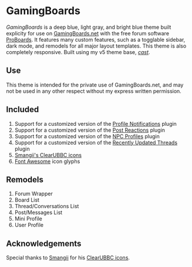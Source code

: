 # GamingBoards
*GamingBoards* is a deep blue, light gray, and bright blue theme built explicity for use on [GamingBoards.net](http://gamingboards.com/) with the free forum software [ProBoards](https://proboards.com/). It features many custom features, such as a togglable sidebar, dark mode, and remodels for all major layout templates. This theme is also completely responsive. Built using my v5 theme base, [*cast*](https://github.com/elli-mccale/pbt-cast).

## Use
This theme is intended for the private use of GamingBoards.net, and may not be used in any other respect without my express written permission.

## Included
1. Support for a customized version of the [Profile Notifications](https://github.com/PopThosePringles/ProBoards-Profile-Notifications) plugin
2. Support for a customized version of the [Post Reactions](https://github.com/PopThosePringles/ProBoards-Post-Reactions) plugin
3. Support for a customized version of the [NPC Profiles](https://www.proboards.com/library/plugins/item/598) plugin
4. Support for a customized version of the [Recently Updated Threads](https://www.proboards.com/library/plugins/item/676) plugin
5. [Smangii's ClearUBBC icons](http://smangii.proboards.com/thread/38879/clearubbc-icons-perfect-any-theme)
6. [Font Awesome](http://fontawesome.io/) icon glyphs

## Remodels
1. Forum Wrapper
2. Board List
3. Thread/Conversations List
4. Post/Messages List
5. Mini Profile
6. User Profile

## Acknowledgements
Special thanks to [Smangii](http://smangii.proboards.com/user/1) for his [ClearUBBC icons](http://smangii.proboards.com/thread/38879/clearubbc-icons-perfect-any-theme).
